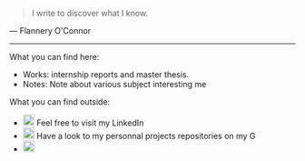 >  I write to discover what I know.

— Flannery O'Connor

___
What you can find here:
- Works: internship reports and master thesis.
- Notes: Note about various subject interesting me

What you can find outside:
- <img src="https://content.linkedin.com/content/dam/me/business/en-us/amp/brand-site/v2/bg/LI-Bug.svg.original.svg" height="20px"></img> Feel free to visit my LinkedIn
- <img src="https://github.githubassets.com/images/modules/logos_page/GitHub-Mark.png" height="20px"></img> Have a look to my personnal projects repositories on my G
- <img src="https://cdn.sstatic.net/Sites/stackoverflow/company/img/logos/so/so-icon.png?v=c78bd457575a" height="20px"></img>
<!--stackedit_data:
eyJoaXN0b3J5IjpbMjQ5NTQ0MTgyLC01MjA4NjIzNTZdfQ==
-->